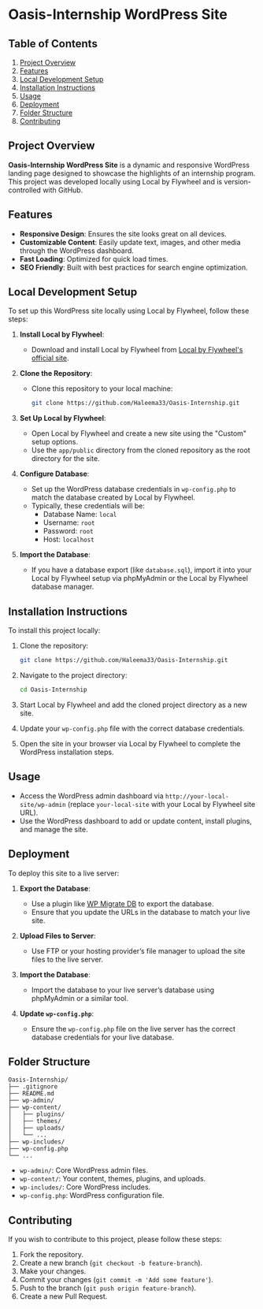 
# Oasis-Internship WordPress Site


## Table of Contents

1. [Project Overview](#project-overview)
2. [Features](#features)
3. [Local Development Setup](#local-development-setup)
4. [Installation Instructions](#installation-instructions)
5. [Usage](#usage)
6. [Deployment](#deployment)
7. [Folder Structure](#folder-structure)
8. [Contributing](#contributing)


## Project Overview

**Oasis-Internship WordPress Site** is a dynamic and responsive WordPress landing page designed to showcase the highlights of an internship program. This project was developed locally using Local by Flywheel and is version-controlled with GitHub.

## Features

- **Responsive Design**: Ensures the site looks great on all devices.
- **Customizable Content**: Easily update text, images, and other media through the WordPress dashboard.
- **Fast Loading**: Optimized for quick load times.
- **SEO Friendly**: Built with best practices for search engine optimization.

## Local Development Setup

To set up this WordPress site locally using Local by Flywheel, follow these steps:

1. **Install Local by Flywheel**:
   - Download and install Local by Flywheel from [Local by Flywheel's official site](https://localwp.com/).

2. **Clone the Repository**:
   - Clone this repository to your local machine:
     ```bash
     git clone https://github.com/Haleema33/Oasis-Internship.git
     ```

3. **Set Up Local by Flywheel**:
   - Open Local by Flywheel and create a new site using the "Custom" setup options.
   - Use the `app/public` directory from the cloned repository as the root directory for the site.

4. **Configure Database**:
   - Set up the WordPress database credentials in `wp-config.php` to match the database created by Local by Flywheel.
   - Typically, these credentials will be:
     - Database Name: `local`
     - Username: `root`
     - Password: `root`
     - Host: `localhost`

5. **Import the Database**:
   - If you have a database export (like `database.sql`), import it into your Local by Flywheel setup via phpMyAdmin or the Local by Flywheel database manager.

## Installation Instructions

To install this project locally:

1. Clone the repository:
   ```bash
   git clone https://github.com/Haleema33/Oasis-Internship.git
   ```

2. Navigate to the project directory:
   ```bash
   cd Oasis-Internship
   ```

3. Start Local by Flywheel and add the cloned project directory as a new site.

4. Update your `wp-config.php` file with the correct database credentials.

5. Open the site in your browser via Local by Flywheel to complete the WordPress installation steps.

## Usage

- Access the WordPress admin dashboard via `http://your-local-site/wp-admin` (replace `your-local-site` with your Local by Flywheel site URL).
- Use the WordPress dashboard to add or update content, install plugins, and manage the site.

## Deployment

To deploy this site to a live server:

1. **Export the Database**:
   - Use a plugin like [WP Migrate DB](https://wordpress.org/plugins/wp-migrate-db/) to export the database.
   - Ensure that you update the URLs in the database to match your live site.

2. **Upload Files to Server**:
   - Use FTP or your hosting provider’s file manager to upload the site files to the live server.

3. **Import the Database**:
   - Import the database to your live server’s database using phpMyAdmin or a similar tool.

4. **Update `wp-config.php`**:
   - Ensure the `wp-config.php` file on the live server has the correct database credentials for your live database.

## Folder Structure

```plaintext
Oasis-Internship/
├── .gitignore
├── README.md
├── wp-admin/
├── wp-content/
│   ├── plugins/
│   ├── themes/
│   ├── uploads/
│   └── ...
├── wp-includes/
├── wp-config.php
└── ...
```

- `wp-admin/`: Core WordPress admin files.
- `wp-content/`: Your content, themes, plugins, and uploads.
- `wp-includes/`: Core WordPress includes.
- `wp-config.php`: WordPress configuration file.

## Contributing

If you wish to contribute to this project, please follow these steps:

1. Fork the repository.
2. Create a new branch (`git checkout -b feature-branch`).
3. Make your changes.
4. Commit your changes (`git commit -m 'Add some feature'`).
5. Push to the branch (`git push origin feature-branch`).
6. Create a new Pull Request.

